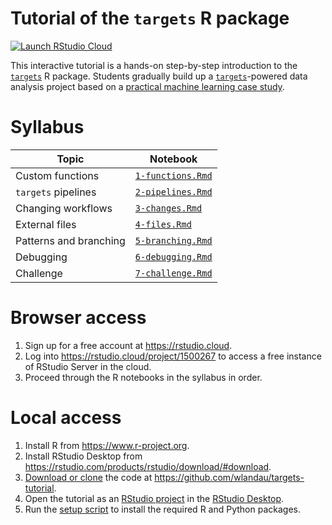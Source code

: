 
# Tutorial of the `targets` R package

[![Launch RStudio Cloud](https://img.shields.io/badge/RStudio-Cloud-blue)](https://rstudio.cloud/project/1500267)

This interactive tutorial is a hands-on step-by-step introduction to the [`targets`](https://github.com/wlandau/targets) R package. Students gradually build up a [`targets`](https://github.com/wlandau/targets)-powered data analysis project based on a [practical machine learning case study](https://blogs.rstudio.com/ai/posts/2018-01-11-keras-customer-churn/).

# Syllabus

Topic | Notebook
---|---
Custom functions | [`1-functions.Rmd`](https://github.com/wlandau/targets-tutorial/blob/master/1-functions.Rmd)
`targets` pipelines | [`2-pipelines.Rmd`](https://github.com/wlandau/targets-tutorial/blob/master/2-pipelines.Rmd)
Changing workflows | [`3-changes.Rmd`](https://github.com/wlandau/targets-tutorial/blob/master/3-changes.Rmd)
External files | [`4-files.Rmd`](https://github.com/wlandau/targets-tutorial/blob/master/4-files.Rmd)
Patterns and branching | [`5-branching.Rmd`](https://github.com/wlandau/targets-tutorial/blob/master/5-branching.Rmd)
Debugging | [`6-debugging.Rmd`](https://github.com/wlandau/targets-tutorial/blob/master/6-debugging.Rmd)
Challenge | [`7-challenge.Rmd`](https://github.com/wlandau/targets-tutorial/blob/master/7-challenge.Rmd)

# Browser access

1. Sign up for a free account at <https://rstudio.cloud>.
1. Log into <https://rstudio.cloud/project/1500267> to access a free instance of RStudio Server in the cloud.
1. Proceed through the R notebooks in the syllabus in order.

# Local access

1. Install R from <https://www.r-project.org>.
1. Install RStudio Desktop from <https://rstudio.com/products/rstudio/download/#download>.
1. [Download or clone](https://docs.github.com/en/github/creating-cloning-and-archiving-repositories/cloning-a-repository) the code at <https://github.com/wlandau/targets-tutorial>.
1. Open the tutorial as an [RStudio project](https://github.com/wlandau/targets-tutorial/blob/master/targets-tutorial.Rproj) in the [RStudio Desktop](https://rstudio.com/products/rstudio/download/#download).
1. Run the [setup script](https://github.com/wlandau/targets-tutorial/blob/master/setup/local.R) to install the required R and Python packages.
